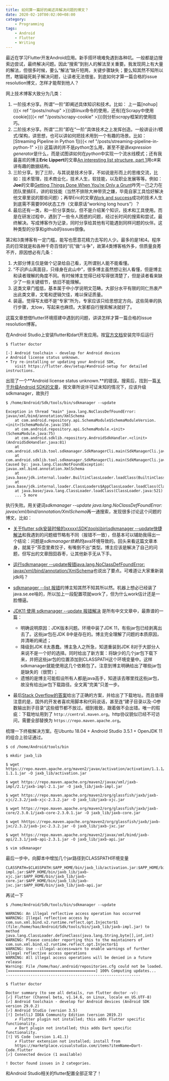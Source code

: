 ```yaml
---
title: 如何算一篇好的阐述并解决问题的博文？
date: 2020-02-10T00:02:00+08:00
category: 
    - Programming
tags:
    - Android
    - Flutter
    - Writing
---
```


最近在学习Flutter开发Android应用。新手搭环境难免遇到各种坑。一般都是边搜索边尝试，最终解决问题。因此“搜索”到别人的解法至关重要。我发现网上有大量的解法，但很多时候，要么“解法”缺斤短两，关键步骤缺失；要么知其然不知所以然，瞎猫碰死耗子解决问题，让读者无法借鉴。到底如何才算一篇合格的issue resolution博文，怎样才能帮到他人？

<!--more--> 

网上技术博客大致分为几类：

1. 一阶技术分享。所谓“一阶”即阐述具体知识和技术。比如： 上一篇[nohup]({{< ref "/posts/nohup" >}})讲*linux*命令的使用，还有[在Scrapy中使用cookie]({{< ref "/posts/scrapy-cookie" >}})则分析*scrapy*框架的使用技巧。
2. 二阶技术分享。所谓“二阶”即在“一阶”具体技术之上发挥创造。一般讲设计/模式/架构，讲思想，也可以讲如何把技术用到一个有趣的场景。比如：[Streaming Pipeline in Python 1]({{< ref "/posts/streaming-pipeline-in-python-1" >}}) 这篇讲的并不是*python*怎么用，甚至不是讲*expression generator*是什么，而是试图讲如何在*python*中实现一个流水线模式；还有我最喜欢的博主**Eric Lippert**的文章[An interesting list structure, part 1](https://ericlippert.com/2019/01/22/an-interesting-list-structure/)用c#来讲有趣的数据结构。
3. 三阶分享。到了三阶，与其说是技术分享，不如说是形而上的思维交流，比如：技术管理，技术商业化，技术人生，软技能，以及职业发展等等。例如：**Joe**的文章[Getting Things Done When You’re Only a Grunt](https://www.joelonsoftware.com/2001/12/25/getting-things-done-when-youre-only-a-grunt/)咋凭一己之力在团队里搞EE，讲的软技能（当然不排除大神带货之嫌，毕竟自家工具恰好解决他文章里说的那些问题）；再举Eric的文章[Work and success](https://ericlippert.com/2019/12/30/work-and-success/)成功的技术人生到底需不需要996状态工作（文章原话“working long hours”）？
4. 最后还有一类，和一阶分享类似，但不是介绍某个知识，技术和工具使用。而是在研发过程中，遇到了一些令人困惑的问题，经过长时间的搜索和尝试，最终解决。写成博客作为记录，同时分享给其他有可能遇到同样问题的伙伴。这种类型的分享和github的issues很像。

第2和3类博客有一定门槛，能写也愿意花精力去写的人少。最多的是1和4。程序员的日常就是和各种千奇百怪的“坑”做“斗争”，故第4类博客格外多，但质量良莠不齐，原因想必有几条：

1. 大部分博主仅是做个记录给自己看，无所谓别人能不能看懂。
2. “不识庐山真面目，只缘身在此山中”，很多博主虽然想让别人看懂，但是博主和读者理解的角度不同。有时候博主觉得已经写得很清楚了，但是读者看来缺少了一些关键细节，依旧不能理解。
3. 这类文章门槛低，基本属于中小学说明文范畴。大部分水平有限的同仁热衷产出此类文章，文笔和逻辑欠佳，难以保证质量。
4. 装逼。觉得写太细不是“专家”所为，专家应该只给思想定方向。这些简单的执行步骤，太low，写起来也麻烦。大家都自行搜索解决就好了。

这篇文章想借flutter环境搭建中遇到的问题，讲讲怎样才算一篇合格的issue resolution博客。

在Android Studio上安装flutter和dart开发应用。按[官方文档](https://flutter.dev/docs/get-started/install/linux)安装完毕后运行

```bash-session
$ flutter doctor

[-] Android toolchain - develop for Android devices
✗ Android license status unknown.
• Try re-installing or updating your Android SDK,
    visit https://flutter.dev/setup/#android-setup for detailed instructions.
```

出现了一个**Android license status unknown.**的错误。搜索后，找到一篇[关于升级Android SDK的文章](https://blog.csdn.net/weixin_41319450/article/details/90264627)，按文章所说许可证未知的情况下，应该升级sdkmanager，故执行

```bash-session
$ /home/Android/Sdk/tools/bin/sdkmanager --update

Exception in thread "main" java.lang.NoClassDefFoundError: javax/xml/bind/annotation/XmlSchema
    at com.android.repository.api.SchemaModule$SchemaModuleVersion.<init>(SchemaModule.java:156)
    at com.android.repository.api.SchemaModule.<init>(SchemaModule.java:75)
    at com.android.sdklib.repository.AndroidSdkHandler.<clinit>(AndroidSdkHandler.java:81)
    at com.android.sdklib.tool.sdkmanager.SdkManagerCli.main(SdkManagerCli.java:73)
    at com.android.sdklib.tool.sdkmanager.SdkManagerCli.main(SdkManagerCli.java:48)
Caused by: java.lang.ClassNotFoundException: javax.xml.bind.annotation.XmlSchema
    at java.base/jdk.internal.loader.BuiltinClassLoader.loadClass(BuiltinClassLoader.java:581)
    at java.base/jdk.internal.loader.ClassLoaders$AppClassLoader.loadClass(ClassLoaders.java:178)
    at java.base/java.lang.ClassLoader.loadClass(ClassLoader.java:521)
    ... 5 more
```

执行失败。用关键词*sdkmanager --update java.lang.NoClassDefFoundError: javax/xml/bind/annotation/XmlSchema*再一通搜索，发现很多讨论这个问题的博文，比如：

- [关于flutter sdk安装时候的xxxxx\SDK\tools\bin\sdkmanager --update快捷解法](https://blog.csdn.net/u011339184/article/details/103787959)和我遇到的问题细节略有不同（报错不一致），但基本可以辅助我得出一个结论：问题是*sdkmanager依赖的*java环境导致的。回头来看这篇文章本身，就属于“茶壶里煮饺子，有嘴倒不出”类型。博主应该是解决了自己的问题，但写出的文章囫囵吞枣，让其他新手无从下手。
- [运行sdkmanager --update报错java.lang.NoClassDefFoundError: javax/xml/bind/annotation/XmlSchema](https://blog.csdn.net/wwq614003946wwq/article/details/90673338)也说出了要点。可难道让大家重新装jdk吗？
- [sdkmanager --list 报错](https://www.jianshu.com/p/8f5238575601)的博主知其然不知其所以然。机器上想必已经装了java.se.ee啥的，所以加上一段配置项就work了，但为什么work估计还是一脸懵逼。
- [JDK11 使用 sdkmanager --update 报错解决](https://blog.csdn.net/u011339184/article/details/103787959) 是所有中文文章中，最靠谱的一篇：

  - 明确说明原因：JDK版本问题。环境中装了JDK 11，有些jar包已经剥离出去了。这些jar包在JDK 8中是存在的。博主完全理解了问题的本质原因，并清晰的阐述；
  - 降级到JDK 8太愚蠢。博主急人之所急，知道重装到JDK 8对于大部分人来说不是一个好的选择。同时给出了新方案：将缺少的几个jar包下载下来，并把这些jar包的位置添加到CLASSPATH这个环境变量中。这样sdkmanager就能使用这几个依赖包了。注意到博主明确给出了哪些jar包是缺失的（很赞）；
  - 遗憾的是博主可能假设所有人都是java高手，知道该去哪里找这些jar包，故没有给出jar包下载路径。全文离“完美”只差一步。

- 最后[Stack Overflow的答案](https://stackoverflow.com/questions/53076422/getting-android-sdkmanager-to-run-with-java-11)给出了正确的方案，并给出了下载地址。而且值得注意的是，国外的开发者喜欢用脚本和代码说话，甚至连“建子目录以及-O参数输出到子目录”这些细节都不放过。细到极致，跟着做不会出错。唯一的瑕疵：下载地址用到了 `http://central.maven.org`。http协议貌似已经不可访问，需要全部替换为 `https://repo.maven.apache.org`。

梳理一下终极解决方案。在Ubuntu 18.04 + Android Studio 3.5.1 + OpenJDK 11的组合上验证通过。

```bash-session
$ cd /home/Android/tools/bin

$ mkdir jaxb_lib

$ wget https://repo.maven.apache.org/maven2/javax/activation/activation/1.1.1/activation-1.1.1.jar -O jaxb_lib/activation.jar

$ wget https://repo.maven.apache.org/maven2/javax/xml/jaxb-impl/2.1/jaxb-impl-2.1.jar -O jaxb_lib/jaxb-impl.jar

$ wget https://repo.maven.apache.org/maven2/org/glassfish/jaxb/jaxb-xjc/2.3.2/jaxb-xjc-2.3.2.jar -O jaxb_lib/jaxb-xjc.jar

$ wget https://repo.maven.apache.org/maven2/org/glassfish/jaxb/jaxb-core/2.3.0.1/jaxb-core-2.3.0.1.jar -O jaxb_lib/jaxb-core.jar

$ wget hhttps://repo.maven.apache.org/maven2/org/glassfish/jaxb/jaxb-jxc/2.3.2/jaxb-jxc-2.3.2.jar -O jaxb_lib/jaxb-jxc.jar

$ wget https://repo.maven.apache.org/maven2/javax/xml/bind/jaxb-api/2.3.1/jaxb-api-2.3.1.jar -O jaxb_lib/jaxb-api.jar

$ vim sdkmanager
```

最后一步中，向脚本中增加几个jar路径到CLASSPATH环境变量

```bash-session
CLASSPATH=$CLASSPATH:$APP_HOME/bin/jaxb_lib/activation.jar:$APP_HOME/bin/jaxb_lib/jaxb-impl.jar:$APP_HOME/bin/jaxb_lib/jaxb-xjc.jar:$APP_HOME/bin/jaxb_lib/jaxb-core.jar:$APP_HOME/bin/jaxb_lib/jaxb-jxc.jar:$APP_HOME/bin/jaxb_lib/jaxb-api.jar
```

再试一下

```bash-session
$ /home/Android/Sdk/tools/bin/sdkmanager --update

WARNING: An illegal reflective access operation has occurred
WARNING: Illegal reflective access by com.sun.xml.bind.v2.runtime.reflect.opt.Injector$1 (file:/home/hao/Android/Sdk/tools/bin/jaxb_lib/jaxb-impl.jar) to method java.lang.ClassLoader.defineClass(java.lang.String,byte[],int,int)
WARNING: Please consider reporting this to the maintainers of com.sun.xml.bind.v2.runtime.reflect.opt.Injector$1
WARNING: Use --illegal-access=warn to enable warnings of further illegal reflective access operations
WARNING: All illegal access operations will be denied in a future release
Warning: File /home/hao/.android/repositories.cfg could not be loaded.          
[=======================================] 100% Computing updates...             
------------------------------------------------------------    

$ flutter doctor

Doctor summary (to see all details, run flutter doctor -v):
[✓] Flutter (Channel beta, v1.14.6, on Linux, locale en_US.UTF-8)
[✓] Android toolchain - develop for Android devices (Android SDK version 29.0.2)
[✓] Android Studio (version 3.5)
[!] IntelliJ IDEA Community Edition (version 2019.2)
    ✗ Flutter plugin not installed; this adds Flutter specific functionality.
    ✗ Dart plugin not installed; this adds Dart specific functionality.
[!] VS Code (version 1.41.1)
    ✗ Flutter extension not installed; install from
    https://marketplace.visualstudio.com/items?itemName=Dart-Code.flutter
[✓] Connected device (1 available)

! Doctor found issues in 2 categories.
```

和Android Studio相关的flutter配置全部正常了！
